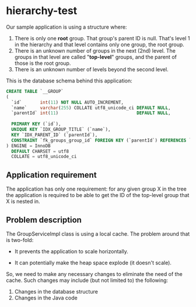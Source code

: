 # hierarchy-test

Our sample application is using a structure where:

1. There is only one **root** group. That group's parent ID is null. That's level 1 in the hierarchy and that level contains only one group, the root group.
2. There is an unknown number of groups in the next (2nd) level. The groups in that level are called "**top-level**" groups, and the parent of those is the root group.
3. There is an unknown number of levels beyond the second level.

This is the database schema behind this application:

```sql
CREATE TABLE `__GROUP`
(
  `id`       int(11) NOT NULL AUTO_INCREMENT,
  `name`     varchar(255) COLLATE utf8_unicode_ci DEFAULT NULL,
  `parentId` int(11)                              DEFAULT NULL,
  
  PRIMARY KEY (`id`),
  UNIQUE KEY `IDX_GROUP_TITLE` (`name`),
  KEY `IDX_PARENT_ID` (`parentId`),
  CONSTRAINT `fk_groups_group_id` FOREIGN KEY (`parentId`) REFERENCES `__GROUP` (`id`)
) ENGINE = InnoDB
  DEFAULT CHARSET = utf8
  COLLATE = utf8_unicode_ci
```

## Application requirement 

The application has only one requirement: for any given group X in the tree the application is required to be able to get the ID of the top-level group that X is nested in.

## Problem description

The GroupServiceImpl class is using a local cache. The problem around that is two-fold:

* It prevents the application to scale horizontally.

* It can potentially make the heap space explode (it doesn't scale).

So, we need to make any necessary changes to eliminate the need of the cache. Such changes may include (but not limited to) the following:

1. Changes in the database structure
2. Changes in the Java code